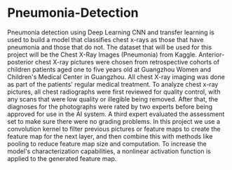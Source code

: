 # Pneumonia-Detection
Pneumonia detection using Deep Learning
CNN and transfer learning is used to build a model that classifies chest x-rays as those that have pneumonia and those that do not. The dataset that will be used for this project will be the Chest X-Ray Images (Pneumonia) from Kaggle. Anterior-posterior chest X-ray pictures were chosen from retrospective cohorts of children patients aged one to five years old at Guangzhou Women and Children's Medical Center in Guangzhou. All chest X-ray imaging was done as part of the patients' regular medical treatment. To analyze chest x-ray pictures, all chest radiographs were first reviewed for quality control, with any scans that were low quality or illegible being removed. After that, the diagnoses for the photographs were rated by two experts before being approved for use in the AI system. A third expert evaluated the assessment set to make sure there were no grading problems.
In this project we use a convolution kernel to filter previous pictures or feature maps to create the feature map for the next layer, and then combine this with methods like pooling to reduce feature map size and computation. To increase the model's characterization capabilities, a nonlinear activation function is applied to the generated feature map. 
